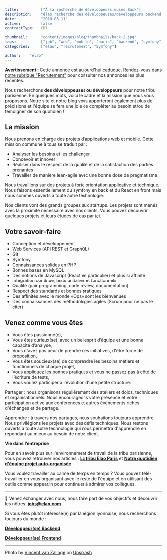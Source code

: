 ```yaml
---
title:          ["À la recherche de développeurs.euses Back"]
description:    "élao recherche des développeuses/développeurs backend à Paris."
date:           "2018-06-11"
active:         false
contractType:   CDI

thumbnail:      "content/images/blog/thumbnails/back-2.jpg"
tags:           ["job", "web", "mobile", "paris", "backend", "symfony", "PHP"]
categories:     ["elao", "recrutement", "Symfony"]

author:    "elao"
---
```


<div class="disclaimer">
	<strong class="disclaimer__title">Avertissement : </strong>
	Cette annonce est aujourd'hui caduque. Rendez-vous dans <a href="/fr/categories/recrutement/">notre rubrique "Recrutement"</a> pour consulter nos annonces les plus récentes.
</div>

Nous recherchons **des développeuses ou développeurs** pour notre tribu parisienne. En quelques mots, voici le cadre et la mission que nous vous proposons. Notre site et notre blog vous apporteront également plus de précisions et l'équipe se fera une joie de compléter au besoin et/ou de témoigner de son quotidien !

<!--more-->

## La mission

Nous prenons en charge des projets d'applications web et mobile. Cette mission commune à tous se traduit par :

- Analyser les besoins et les challenger
- Concevoir et innover
- Réaliser dans le respect de la qualité et de la satisfaction des parties prenantes
- Travailler de manière lean-agile avec une bonne dose de pragmatisme

Nous travaillons sur des projets à forte orientation applicative et technique. Nous faisons essentiellement du symfony en back et du React en front mais nous sommes ouverts à toute autre technologie.

Nos clients vont des grands groupes aux startups. Les projets sont menés avec la proximité nécessaire avec nos clients.
Vous pouvez découvrir quelques projets et leurs études de cas par [ici](https://www.elao.com/fr/nos-experiences/).

## Votre savoir-faire

- Conception et développement
- Web Services (API REST et GraphQL)
- Git
- Symfony
- Connaissances solides en PHP
- Bonnes bases en MySQL
- Des notions de Javascript (React en particulier) et plus si affinité
- Intégration continue, tests unitaires et fonctionnels
- Qualité (pair programming, code review, documentation)
- Respect des standards et bonnes pratiques
- Des affinités avec le monde «Ops» sont les bienvenues
- Des connaissances des méthodologies agiles (Scrum pour ne pas le citer)

## Venez comme vous êtes

- Vous êtes passionné(e),
- Vous êtes curieux(se), avec un bel esprit d’équipe et une bonne capacité d’analyse,
- Vous n'avez pas peur de prendre des initiatives, d'être force de proposition,
- Vous êtes soucieux(se) de comprendre les besoins métiers et fonctionnels de chaque projet,
- Vous appliquez les bonnes pratiques et vous ne passez pas à côté de l’écriture de tests,
- Vous voulez participer à l'évolution d'une petite structure.

Partager : nous organisons régulièrement des ateliers et dojos, techniques et organisationnels. Nous encourageons votre présence et votre participation active aux conférences et autres évènements riches d'échanges et de partage.

Apprendre : à travers nos partages, nous souhaitons toujours apprendre. Nous privilégions les projets avec des défis techniques. Nous restons ouverts à toute autre technologie qui nous permettra d'apprendre en répondant au mieux au besoin de notre client.

**Vie dans l’entreprise**

Pour en savoir plus sur l'environnement de travail de la tribu parisienne, vous pouvez retrouver nos articles : [**La tribu Elao Paris**](https://blog.elao.com/fr/elao/elao-paris/) et [**Notre quotidien d'équipe projet auto-organisée**](https://blog.elao.com/fr/methodo/notre-quotidien-equipe-projet-auto-organisee/)

Vous voulez travailler au calme de temps en temps ? Vous pouvez télé-travailler en vous organisant avec le reste de l'équipe et en utilisant des outils comme appear.in pour continuer à admirer vos collègues.

-----------------------------------------------------------------------------------------------------------------
<span class="side-note">📨</span>  Venez échanger avec nous, nous faire part de vos objectifs et découvrir les nôtres: **jobs@elao.com**

Si vous êtes plutôt intéressé(e) par la région lyonnaise, nous recherchons toujours du monde :

[**Développeur(se) Backend**](/fr/elao/job-developpeur-backend-agence-lyon-2018)

[**Développeur(se) Frontend**](/fr/elao/job-frontend-developpeur-agence-lyon-2018)

---

<div>Photo by <a href="https://unsplash.com/photos/7Yn3AbB9NU0">Vincent van Zalinge</a> on <a href="https://unsplash.com">Unsplash</a></div>
